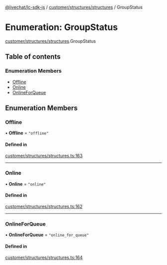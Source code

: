 [@livechat/lc-sdk-js](../README.md) / [customer/structures/structures](../modules/customer_structures_structures.md) / GroupStatus

# Enumeration: GroupStatus

[customer/structures/structures](../modules/customer_structures_structures.md).GroupStatus

## Table of contents

### Enumeration Members

- [Offline](customer_structures_structures.GroupStatus.md#offline)
- [Online](customer_structures_structures.GroupStatus.md#online)
- [OnlineForQueue](customer_structures_structures.GroupStatus.md#onlineforqueue)

## Enumeration Members

### Offline

• **Offline** = ``"offline"``

#### Defined in

[customer/structures/structures.ts:163](https://github.com/livechat/lc-sdk-js/blob/1fa827f/src/customer/structures/structures.ts#L163)

___

### Online

• **Online** = ``"online"``

#### Defined in

[customer/structures/structures.ts:162](https://github.com/livechat/lc-sdk-js/blob/1fa827f/src/customer/structures/structures.ts#L162)

___

### OnlineForQueue

• **OnlineForQueue** = ``"online_for_queue"``

#### Defined in

[customer/structures/structures.ts:164](https://github.com/livechat/lc-sdk-js/blob/1fa827f/src/customer/structures/structures.ts#L164)
